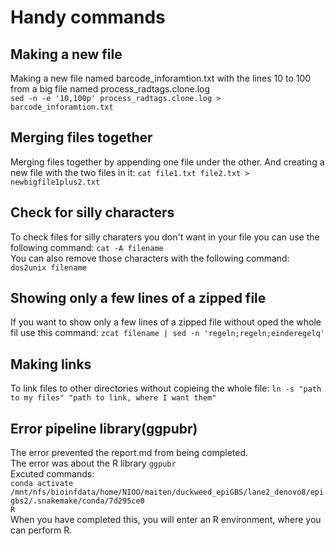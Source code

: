 # Handy commands
## Making a new file 
Making a new file named  barcode_inforamtion.txt with the lines 10 to 100 from a big file named process_radtags.clone.log  
`sed -n -e '10,100p' process_radtags.clone.log > barcode_inforamtion.txt`  

## Merging files together
Merging files together by appending one file under the other. And creating a new file with the two files in it:
`cat file1.txt file2.txt > newbigfile1plus2.txt`  

## Check for silly characters 
To check files for silly charaters you don't want in your file you can use the following command: 
`cat -A filename`  
You can also remove those characters with the following command:
`dos2unix filename`  

## Showing only a few lines of a zipped file
If you want to show only a few lines of a zipped file without oped the whole fil use this command:
`zcat filename | sed -n 'regeln;regeln;einderegelq'`  

## Making links
To link files to other directories without copieing the whole file:
`ln -s "path to my files" "path to link, where I want them"`  


## Error pipeline library(ggpubr)
The error prevented the report.md from being completed.  
The error was about the R library `ggpubr`  
Excuted commands:  
`conda activate /mnt/nfs/bioinfdata/home/NIOO/maiten/duckweed_epiGBS/lane2_denovo8/epigbs2/.snakemake/conda/7d295ce0`  
`R`  
When you have completed this, you will enter an R environment, where you can perform R.
